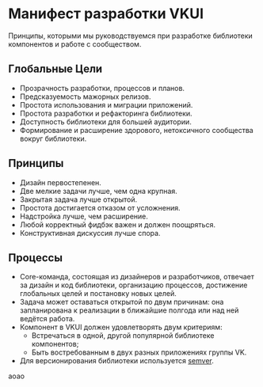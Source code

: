 # Манифест разработки VKUI

Принципы, которыми мы руководствуемся при разработке библиотеки компонентов и работе с сообществом.

## Глобальные Цели

- Прозрачность разработки, процессов и планов.
- Предсказуемость мажорных релизов.
- Простота использования и миграции приложений.
- Простота разработки и рефакторинга библиотеки.
- Доступность библиотеки для большей аудитории.
- Формирование и расширение здорового, нетоксичного сообщества вокруг библиотеки.

## Принципы

- Дизайн первостепенен.
- Две мелкие задачи лучше, чем одна крупная.
- Закрытая задача лучше открытой.
- Простота достигается отказом от усложнения.
- Надстройка лучше, чем расширение.
- Любой корректный фидбэк важен и должен поощряться.
- Конструктивная дискуссия лучше спора.

## Процессы

- Core-команда, состоящая из дизайнеров и разработчиков, отвечает за дизайн и код библиотеки, организацию процессов,
  достижение глобальных целей и постановку новых целей.
- Задача может оставаться открытой по двум причинам: она запланирована к реализации в ближайшие полгода или над ней
  ведётся работа.
- Компонент в VKUI должен удовлетворять двум критериям:
  - Встречаться в одной, другой популярной библиотеке компонентов;
  - Быть востребованным в двух разных приложениях группы VK.
- Для версионирования библиотеки используется [semver](https://semver.org/lang/ru/).

aoao
